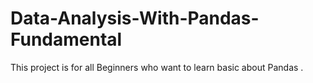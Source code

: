 # Data-Analysis-With-Pandas-Fundamental
This project is for all Beginners who want to learn basic about Pandas .
